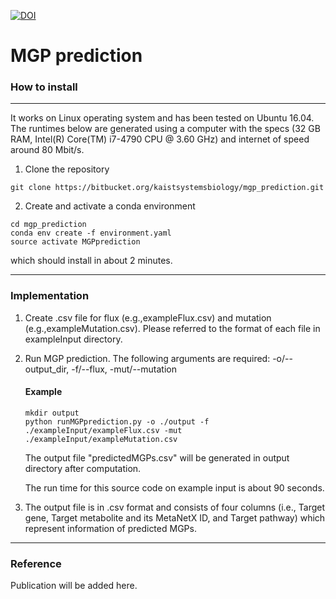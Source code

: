 [![DOI](https://zenodo.org/badge/759876672.svg)](https://zenodo.org/doi/10.5281/zenodo.10680305)

# MGP prediction #

### How to install
---
It works on Linux operating system and has been tested on Ubuntu 16.04.
The runtimes below are generated using a computer with the specs (32 GB RAM, Intel(R) Core(TM) i7-4790 CPU @ 3.60 GHz) and internet of speed around 80 Mbit/s.

1. Clone the repository
```
git clone https://bitbucket.org/kaistsystemsbiology/mgp_prediction.git
```
2. Create and activate a conda environment
```
cd mgp_prediction
conda env create -f environment.yaml
source activate MGPprediction
```
which should install in about 2 minutes.

---
### Implementation
1. Create .csv file for flux (e.g.,exampleFlux.csv) and mutation (e.g.,exampleMutation.csv). Please referred to the format of each file in exampleInput directory.

2. Run MGP prediction. The following arguments are required: -o/--output_dir, -f/--flux, -mut/--mutation
	
	#### Example
	```
	mkdir output
	python runMGPprediction.py -o ./output -f ./exampleInput/exampleFlux.csv -mut ./exampleInput/exampleMutation.csv
	```
    The output file "predictedMGPs.csv" will be generated in output directory after computation.
    
    The run time for this source code on example input is about 90 seconds.
    
3. The output file is in .csv format and consists of four columns (i.e., Target gene, Target metabolite and its MetaNetX ID, and Target pathway) which represent information of predicted MGPs.

---
### Reference
Publication will be added here.

